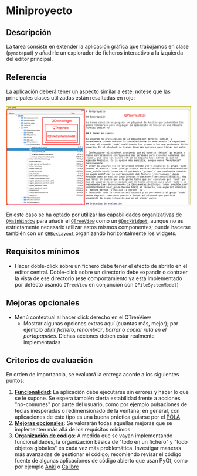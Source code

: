 # Miniproyecto

## Descripción

La tarea consiste en extender la aplicación gráfica que trabajamos en clase (`pynotepad`) y añadirle un explorador de ficheros interactivo a la izquierda del editor principal.

## Referencia

La aplicación deberá tener un aspecto similar a este; nótese que las principales clases utilizadas están resaltadas en rojo:

![PyNotepad con explorador de ficheros](./file-explorer.png)

En este caso se ha optado por utilizar las capabilidades organizativas de [`QMainWindow`](https://doc.qt.io/qt-5/qmainwindow.html#qt-main-window-framework) para añadir el [`QTreeView`](https://doc.qt.io/qt-5/qtreeview.html) como un [`QDockWidget`](https://doc.qt.io/qt-5/qdockwidget.html), aunque no es estrictamente necesario utilizar estos mismos componentes; puede hacerse también con un [`QHBoxLayout`](https://doc.qt.io/qt-5/qhboxlayout.html) organizando horizontalmente los widgets.

## Requisitos mínimos

* Hacer doble-click sobre un fichero debe tener el efecto de abrirlo en el editor central. Doble-click sobre un directorio debe expandir o contraer la vista de ese directorio (ese comportamiento ya está implementado por defecto usando `QTreeView` en conjunción con `QFileSystemModel`)

## Mejoras opcionales


* Menú contextual al hacer click derecho en el QTreeView
    * Mostrar algunas opciones extras aquí (cuantas más, mejor); por ejemplo _abrir fichero_, _renombrar_, _borrar_ o _copiar ruta en el portapapeles_. Dichas acciones deben estar realmente implementadas

## Criterios de evaluación

En orden de importancia, se evaluará la entrega acorde a los siguientes puntos:

1. **<ins>Funcionalidad</ins>**: La aplicación debe ejecutarse sin errores y hacer lo que se le supone. Se espera también cierta estabilidad frente a acciones "no-comunes" por parte del usuario, como por ejemplo pulsaciones de teclas inesperadas o redimensionado de la ventana; en general, con aplicaciones de este tipo es una buena práctica guiarse por el [POLA](https://en.wikipedia.org/wiki/Principle_of_least_astonishment)
2. **<ins>Mejoras opcionales</ins>**: Se valorarán todas aquellas mejoras que se implementen más allá de los requisitos mínimos
3. **<ins>Organización de código</ins>**: A medida que se vayan implementando funcionalidades, la organización básica de "todo en un fichero" y "todo objetos globales" es cada vez más problemática. Investigar maneras más avanzadas de gestionar el código; recomiendo revisar el código fuente de algunas aplicaciones de código abierto que usan PyQt, como por ejemplo [Anki](https://github.com/ankitects/anki/tree/master/qt/aqt) o [Calibre](https://github.com/kovidgoyal/calibre/tree/master/src/calibre/gui2)
